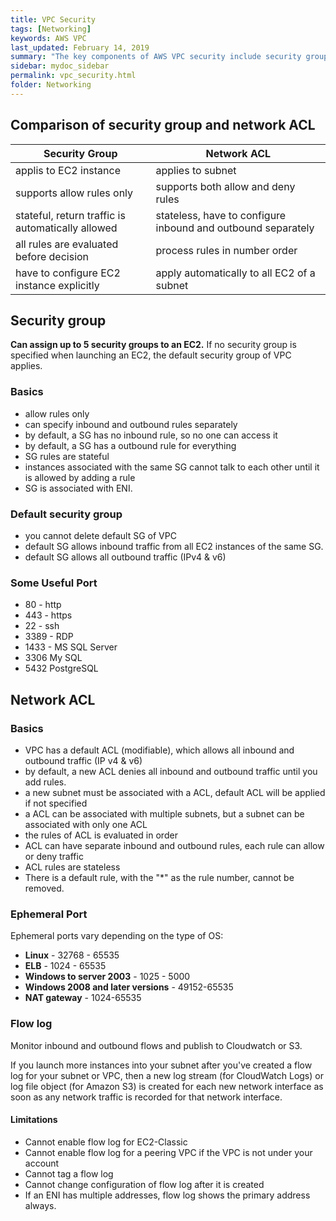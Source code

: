 ```yaml
---
title: VPC Security
tags: [Networking]
keywords: AWS VPC
last_updated: February 14, 2019
summary: "The key components of AWS VPC security include security group, network ACL and flow logs."
sidebar: mydoc_sidebar
permalink: vpc_security.html
folder: Networking
---
```


## Comparison of security group and network ACL

Security Group | Network ACL| 
---------------|------------| 
applis to EC2 instance | applies to subnet | 
supports allow rules only | supports both allow and deny rules | 
stateful, return traffic is automatically allowed | stateless, have to configure inbound and outbound separately | 
all rules are evaluated before decision | process rules in number order | 
have to configure EC2 instance explicitly | apply automatically to all EC2 of a subnet | 

## Security group
**Can assign up to 5 security groups to an EC2.** If no security group is specified when launching an EC2, the default security group of VPC applies.

### Basics
* allow rules only
* can specify inbound and outbound rules separately
* by default, a SG has no inbound rule, so no one can access it
* by default, a SG has a outbound rule for everything
* SG rules are stateful
* instances associated with the same SG cannot talk to each other until it is allowed by adding a rule
* SG is associated with ENI. 

### Default security group
* you cannot delete default SG of VPC
* default SG allows inbound traffic from all EC2 instances of the same SG.
* default SG allows all outbound traffic (IPv4 & v6)

### Some Useful Port 
* 80 - http
* 443 - https
* 22 - ssh
* 3389 - RDP
* 1433 - MS SQL Server
* 3306 My SQL
* 5432 PostgreSQL

## Network ACL
### Basics
* VPC has a default ACL (modifiable), which allows all inbound and outbound traffic (IP v4 & v6)
* by default, a new ACL denies all inbound and outbound traffic until you add rules.
* a new subnet must be associated with a ACL, default ACL will be applied if not specified
* a ACL can be associated with multiple subnets, but a subnet can be associated with only one ACL
* the rules of ACL is evaluated in order
* ACL can have separate inbound and outbound rules, each rule can allow or deny traffic
* ACL rules are stateless
* There is a default rule, with the "*" as the rule number, cannot be removed.


### Ephemeral Port
Ephemeral ports vary depending on the type of OS:
* **Linux** - 32768 - 65535
* **ELB** - 1024 - 65535
* **Windows to server 2003** - 1025 - 5000
* **Windows 2008 and later versions** - 49152-65535
* **NAT gateway** - 1024-65535

### Flow log
Monitor inbound and outbound flows and publish to Cloudwatch or S3. 

If you launch more instances into your subnet after you've created a flow log for your subnet or VPC,
then a new log stream (for CloudWatch Logs) or log file object (for Amazon S3) is created for each new
network interface as soon as any network traffic is recorded for that network interface.

#### Limitations
* Cannot enable flow log for EC2-Classic
* Cannot enable flow log for a peering VPC if the VPC is not under your account
* Cannot tag a flow log
* Cannot change configuration of flow log after it is created
* If an ENI has multiple addresses, flow log shows the primary address always.